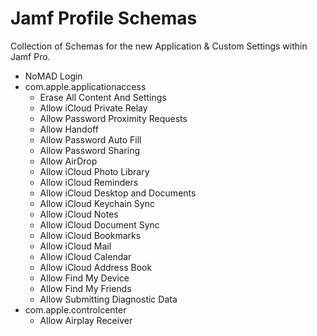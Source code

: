 # Jamf Profile Schemas

Collection of Schemas for the new Application & Custom Settings within Jamf Pro.
* NoMAD Login
* com.apple.applicationaccess 
  * Erase All Content And Settings
  * Allow iCloud Private Relay
  * Allow Password Proximity Requests
  * Allow Handoff
  * Allow Password Auto Fill
  * Allow Password Sharing
  * Allow AirDrop
  * Allow iCloud Photo Library
  * Allow iCloud Reminders
  * Allow iCloud Desktop and Documents
  * Allow iCloud Keychain Sync
  * Allow iCloud Notes
  * Allow iCloud Document Sync
  * Allow iCloud Bookmarks
  * Allow iCloud Mail
  * Allow iCloud Calendar
  * Allow iCloud Address Book
  * Allow Find My Device
  * Allow Find My Friends
  * Allow Submitting Diagnostic Data
* com.apple.controlcenter
  * Allow Airplay Receiver
